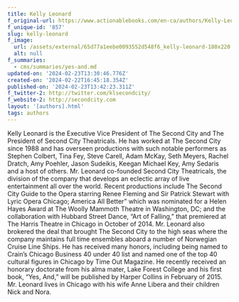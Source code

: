```yaml
---
title: Kelly Leonard
f_original-url: https://www.actionablebooks.com/en-ca/authors/Kelly-Leonard/
f_unique-id: '857'
slug: kelly-leonard
f_image:
  url: /assets/external/65d77a1eebe0093552d548f6_kelly-leonard-180x220.jpeg
  alt: null
f_summaries:
  - cms/summaries/yes-and.md
updated-on: '2024-02-23T13:30:46.776Z'
created-on: '2024-02-22T16:45:18.354Z'
published-on: '2024-02-23T13:42:23.311Z'
f_twitter-2: http://twitter.com/klsecondcity/
f_website-2: http://secondcity.com
layout: '[authors].html'
tags: authors
---
```


Kelly Leonard is the Executive Vice President of The Second City and The President of Second City Theatricals. He has worked at The Second City since 1988 and has overseen productions with such notable performers as Stephen Colbert, Tina Fey, Steve Carell, Adam McKay, Seth Meyers, Rachel Dratch, Amy Poehler, Jason Sudeikis, Keegan Michael Key, Amy Sedaris and a host of others. Mr. Leonard co-founded Second City Theatricals, the division of the company that develops an eclectic array of live entertainment all over the world. Recent productions include The Second City Guide to the Opera starring Renee Fleming and Sir Patrick Stewart with Lyric Opera Chicago; America All Better” which was nominated for a Helen Hayes Award at The Woolly Mammoth Theatre in Washington, DC; and the collaboration with Hubbard Street Dance, “Art of Falling,” that premiered at The Harris Theatre in Chicago in October of 2014. Mr. Leonard also brokered the deal that brought The Second City to the high seas where the company maintains full time ensembles aboard a number of Norwegian Cruise Line Ships. He has received many honors, including being named to Crain’s Chicago Business 40 under 40 list and named one of the top 40 cultural figures in Chicago by Time Out Magazine. He recently received an honorary doctorate from his alma mater, Lake Forest College and his first book, “Yes, And,” will be published by Harper Collins in February of 2015. Mr. Leonard lives in Chicago with his wife Anne Libera and their children Nick and Nora.
